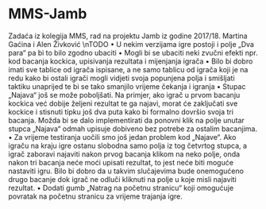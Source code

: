 # MMS-Jamb
Zadaća iz kolegija MMS, rad na projektu Jamb iz godine 2017/18. Martina Gaćina i Alen Živković
\nTODO
•	U nekim verzijama igre postoji i polje „Dva para“ pa bi to bilo zgodno ubaciti
•	Mogli bi se ubaciti neki zvučni efekti npr. kod bacanja kockica, upisivanja rezultata i mijenjanja igrača
•	Bilo bi dobro imati sve tablice od igrača ispisane, a ne samo tablicu od igrača koji je na redu kako bi ostali igrači mogli vidjeti svoja popunjena polja i smišljati taktiku unaprijed te bi se tako smanjilo vrijeme čekanja i igranja
•	Stupac „Najava“ još se može poboljšati. Na primjer, ako igrač u prvom bacanju kockica već dobije željeni rezultat te ga najavi, morat će zaključati sve kockice i stisnuti tipku još dva puta kako bi formalno dovršio svoja tri bacanja. Možda bi se dalo implementirati da ponovni klik na polje unutar stupca „Najava“ odmah upisuje dobiveno bez potrebe za ostalim bacanjima.
•	Za vrijeme testiranja uočili smo još jedan problem kod „Najave“. Ako igraču na kraju igre ostanu slobodna samo polja iz tog četvrtog stupca, a igrač zaboravi najaviti nakon prvog bacanja klikom na neko polje, onda nakon tri bacanja neće moći upisati rezultat, to jest neće biti moguće nastaviti igru. Bilo bi dobro da u takvim slučajevima bude onemogućeno drugo bacanje dok igrač ne odluči kliknuti na polje u koje misli najaviti rezultat.
•	Dodati gumb „Natrag na početnu stranicu“ koji omogućuje povratak na početnu stranicu za vrijeme trajanja igre.
